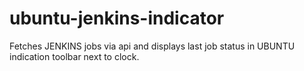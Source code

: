 # ubuntu-jenkins-indicator
Fetches JENKINS jobs via api and displays last job status in UBUNTU indication toolbar next to clock.
